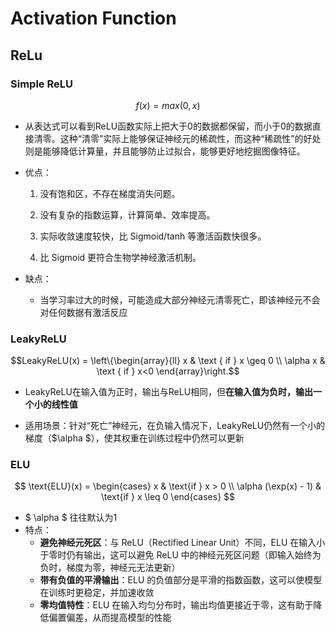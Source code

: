 # Activation Function

## ReLu

### Simple ReLU

$$
f(x) = max(0,x)
$$

* 从表达式可以看到ReLU函数实际上把大于0的数据都保留，而小于0的数据直接清零。这种“清零”实际上能够保证神经元的稀疏性，而这种“稀疏性”的好处则是能够降低计算量，并且能够防止过拟合，能够更好地挖掘图像特征。

* 优点：

  1. 没有饱和区，不存在梯度消失问题。

  2. 没有复杂的指数运算，计算简单、效率提高。

  3. 实际收敛速度较快，比 Sigmoid/tanh 等激活函数快很多。

  4. 比 Sigmoid 更符合生物学神经激活机制。

* 缺点：
  * 当学习率过大的时候，可能造成大部分神经元清零死亡，即该神经元不会对任何数据有激活反应



### LeakyReLU

```math
LeakyReLU(x) = 
\left\{\begin{array}{ll}
x & \text { if } x \geq 0 \\
\alpha x & \text { if } x<0
\end{array}\right.
```

* LeakyReLU在输入值为正时，输出与ReLU相同，但**在输入值为负时，输出一个小的线性值**

* 适用场景：针对“死亡”神经元，在负输入情况下，LeakyReLU仍然有一个小的梯度（$\alpha $），使其权重在训练过程中仍然可以更新



### ELU

$$
\text{ELU}(x) = 
\begin{cases} 
x & \text{if } x > 0 \\
\alpha (\exp(x) - 1) & \text{if } x \leq 0
\end{cases}
$$

* $ \alpha $ 往往默认为1
* 特点：
  * **避免神经元死区**：与 ReLU（Rectified Linear Unit）不同，ELU 在输入小于零时仍有输出，这可以避免 ReLU 中的神经元死区问题（即输入始终为负时，梯度为零，神经元无法更新）
  * **带有负值的平滑输出**：ELU 的负值部分是平滑的指数函数，这可以使模型在训练时更稳定，并加速收敛
  * **零均值特性**：ELU 在输入均匀分布时，输出均值更接近于零，这有助于降低偏置偏差，从而提高模型的性能